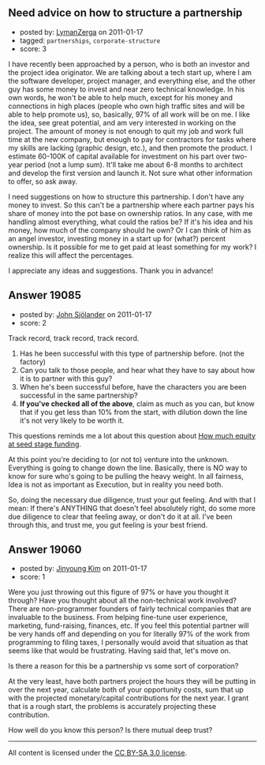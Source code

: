 ## Need advice on how to structure a partnership

- posted by: [LymanZerga](https://stackexchange.com/users/-1/6148-lymanzerga) on 2011-01-17
- tagged: `partnerships`, `corporate-structure`
- score: 3

I have recently been approached by a person, who is both an investor and the project idea originator. We are talking about a tech start up, where I am the software developer, project manager, and everything else, and the other guy has some money to invest and near zero technical knowledge. In his own words, he won't be able to help much, except for his money and connections in high places (people who own high traffic sites and will be able to help promote us), so, basically, 97% of all work will be on me. I like the idea, see great potential, and am very interested in working on the project. The amount of money is not enough to quit my job and work full time at the new company, but enough to pay for contractors for tasks where my skills are lacking (graphic design, etc.), and then promote the product. I estimate 60-100K of capital available for investment on his part over two-year period (not a lump sum). It'll take me about 6-8 months to architect and develop the first version and launch it. Not sure what other information to offer, so ask away.

I need suggestions on how to structure this partnership. I don't have any money to invest. So this can't be a partnership where each partner pays his share of money into the pot base on ownership ratios. In any case, with me handling almost everything, what could the ratios be? If it's his idea and his money, how much of the company should he own? Or I can think of him as an angel investor, investing money in a start up for (what?) percent ownership. Is it possible for me to get paid at least something for my work? I realize this will affect the percentages. 

I appreciate any ideas and suggestions. Thank you in advance!


## Answer 19085

- posted by: [John Sjölander](https://stackexchange.com/users/-1/5866-john-sj-lander) on 2011-01-17
- score: 2

<p>Track record, track record, track record.</p>

<ol>
<li>Has he been successful with this type of partnership before. (not the factory)</li>
<li>Can you talk to those people, and hear what they have to say about how it is to partner with this guy?</li>
<li>When he's been successful before, have the characters you are been successful in the same partnership?</li>
<li><strong>If you've checked all of the above</strong>, claim as much as you can, but know that if you get less than 10% from the start, with dilution down the line it's not very likely to be worth it.</li>
</ol>

<p>This questions reminds me a lot about this question about <a href="http://answers.onstartups.com/questions/17512/advisable-amount-of-equity-to-part-with-during-seed-funding/17536#17536">How much equity at seed stage funding</a>.</p>

<p>At this point you're deciding to (or not to) venture into the unknown. Everything is going to change down the line. Basically, there is NO way to know for sure who's going to be pulling the heavy weight. In all fairness, Idea is not as important as Execution, but in reality you need both.</p>

<p>So, doing the necessary due diligence, trust your gut feeling. And with that I mean: If there's ANYTHING that doesn't feel absolutely right, do some more due diligence to clear that feeling away, or don't do it at all. I've been through this, and trust me, you gut feeling is your best friend.</p>



## Answer 19060

- posted by: [Jinyoung Kim](https://stackexchange.com/users/-1/6638-jinyoung-kim) on 2011-01-17
- score: 1

Were you just throwing out this figure of 97% or have you thought it through? Have you thought about all the non-technical work involved? There are non-programmer founders of fairly technical companies that are invaluable to the business. From helping fine-tune user experience, marketing, fund-raising, finances, etc. If you feel this potential partner will be very hands off and depending on you for literally 97% of the work from programming to filing taxes, I personally would avoid that situation as that seems like that would be frustrating. Having said that, let's move on.

Is there a reason for this be a partnership vs some sort of corporation?

At the very least, have both partners project the hours they will be putting in over the next year, calculate both of your opportunity costs, sum that up with the projected monetary/capital contributions for the next year. I grant that is a rough start, the problems is accurately projecting these contribution.

How well do you know this person? Is there mutual deep trust?



---

All content is licensed under the [CC BY-SA 3.0 license](https://creativecommons.org/licenses/by-sa/3.0/).
